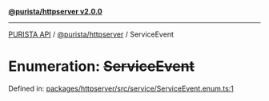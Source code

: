 [**@purista/httpserver v2.0.0**](../README.md)

***

[PURISTA API](../../../packages.md) / [@purista/httpserver](../README.md) / ServiceEvent

# Enumeration: ~~ServiceEvent~~

Defined in: [packages/httpserver/src/service/ServiceEvent.enum.ts:1](https://github.com/puristajs/purista/blob/master/packages/httpserver/src/service/ServiceEvent.enum.ts#L1)
